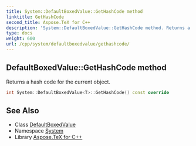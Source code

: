 ```yaml
---
title: System::DefaultBoxedValue::GetHashCode method
linktitle: GetHashCode
second_title: Aspose.TeX for C++
description: 'System::DefaultBoxedValue::GetHashCode method. Returns a hash code for the current object in C++.'
type: docs
weight: 600
url: /cpp/system/defaultboxedvalue/gethashcode/
---
```

## DefaultBoxedValue::GetHashCode method


Returns a hash code for the current object.

```cpp
int System::DefaultBoxedValue<T>::GetHashCode() const override
```

## See Also

* Class [DefaultBoxedValue](../)
* Namespace [System](../../)
* Library [Aspose.TeX for C++](../../../)
